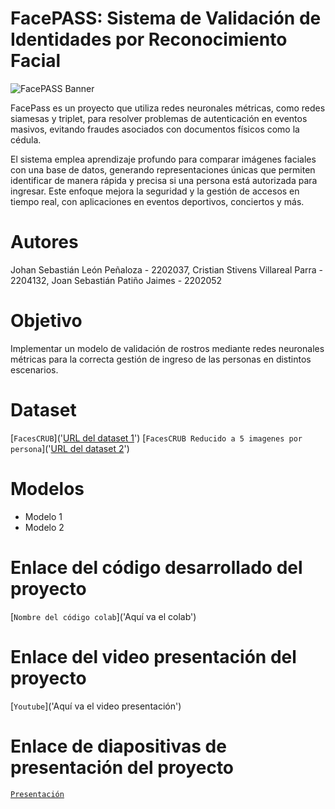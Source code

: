 # FacePASS: Sistema de Validación de Identidades por Reconocimiento Facial

![FacePASS Banner](https://github.com/user-attachments/assets/1b0e3f15-ee89-47a4-b99c-b1733c8d82d1)

FacePass es un proyecto que utiliza redes neuronales métricas, como redes siamesas y triplet, para resolver problemas de autenticación en eventos masivos, evitando fraudes asociados con documentos físicos como la cédula. 

El sistema emplea aprendizaje profundo para comparar imágenes faciales con una base de datos, generando representaciones únicas que permiten identificar de manera rápida y precisa si una persona está autorizada para ingresar. Este enfoque mejora la seguridad y la gestión de accesos en tiempo real, con aplicaciones en eventos deportivos, conciertos y más.

# Autores
Johan Sebastián León Peñaloza - 2202037, Cristian Stivens Villareal Parra - 2204132, Joan Sebastián Patiño Jaimes - 2202052

# Objetivo
Implementar un modelo de validación de rostros mediante redes neuronales métricas para la correcta gestión de ingreso de las personas en distintos escenarios.

# Dataset
[`FacesCRUB`]('[URL del dataset 1](https://www.kaggle.com/datasets/rajnishe/facescrub-full)')
[`FacesCRUB Reducido a 5 imagenes por persona`]('[URL del dataset 2](https://drive.google.com/drive/folders/1JQu5U0e1ef8qd3yMLHeOHRL6McGatVSH?usp=sharing)')

# Modelos
-  Modelo 1 
-  Modelo 2 

# Enlace del código desarrollado del proyecto
[`Nombre del código colab`]('Aquí va el colab')

# Enlace del video presentación del proyecto
[`Youtube`]('Aquí va el video presentación')

# Enlace de diapositivas de presentación del proyecto
[`Presentación`](https://www.canva.com/design/DAGVtnfq0fQ/NIcFgIZAmvOBVNsw11pKJg/edit?utm_content=DAGVtnfq0fQ&utm_campaign=designshare&utm_medium=link2&utm_source=sharebutton)

